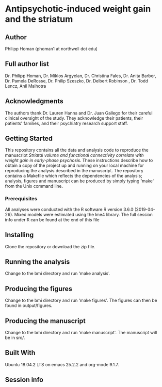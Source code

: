 
# Antipsychotic-induced weight gain and the striatum



## Author

Philipp Homan (phoman1 at northwell dot edu)


## Full author list

Dr. Philipp Homan, Dr. Miklos Argyelan, Dr. Christina Fales, Dr. Anita
Barber, Dr. Pamela DeRosse, Dr. Philip Szeszko, Dr. Delbert Robinson
, Dr. Todd Lencz, Anil Malhotra


## Acknowledgments

The authors thank Dr. Lauren Hanna and Dr. Juan Gallego for their
careful clinical oversight of the study. They acknowledge their
patients, their patients' families, and their psychiatry research
support staff.


## Getting Started

This repository contains all the data and analysis code to reproduce the
manuscript *Striatal volume and functional connectivity correlate with
weight gain in early-phase psychosis*. These instructions describe how
to obtain a copy of the project up and running on your local machine for
reproducing the analysis described in the manuscript. The repository
contains a Makefile which reflects the dependencies of the analysis;
analysis, figures and manuscript can be produced by simply typing 'make'
from the Unix command line.


### Prerequisites

All analyses were conducted with the R software 
R version 3.6.0 (2019-04-26). Mixed models were estimated
using the lme4 library. The full session info under R can be found at
the end of this file


## Installing

Clone the repository or download the zip file.


## Running the analysis

Change to the bmi directory and run 'make analysis'.


## Producing the figures

Change to the bmi directory and run 'make figures'. The figures can then
be found in output/figures.


## Producing the manuscript

Change to the bmi directory and run 'make manuscript'. The manuscript
will be in src/.


## Built With

Ubuntu 18.04.2 LTS on emacs
25.2.2 and org-mode
9.1.7.


## Session info

